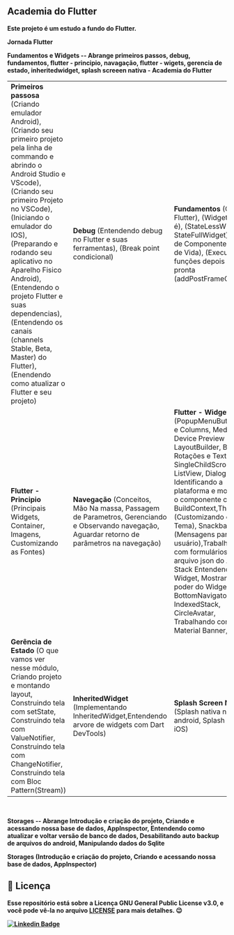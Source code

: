 ## Academia do Flutter 

<b>Este projeto é um estudo a fundo do Flutter.

<b>Jornada Flutter</b>

<b>Fundamentos e Widgets</b> -- Abrange primeiros passos, debug, fundamentos, flutter - principio, navagação, flutter - wigets, gerencia de estado, inheritedwidget, splash screeen nativa - Academia do Flutter

<table> 
  <tr>
    <td> 
      <b>Primeiros passosa</b> (Criando emulador Android), (Criando seu primeiro projeto pela linha de commando e abrindo o Android Studio e VScode), (Criando seu primeiro Projeto no VSCode), (Iniciando o emulador do IOS), (Preparando e rodando seu aplicativo no Aparelho Fisico Android), (Entendendo o projeto Flutter e suas dependencias), (Entendendo os canais (channels Stable, Beta, Master) do Flutter), (Enendendo como atualizar o Flutter e seu projeto)
    </td>
    <td>
      <b>Debug</b> (Entendendo debug no Flutter e suas ferramentas), (Break point condicional)
    </td>
    <td>
      <b>Fundamentos</b> (O que é Flutter), (Widget o que é), (StateLessWidget e StateFullWidget), (Arvore de Componentes), (Clico de Vida), (Executando funções depois da tela pronta (addPostFrameCallback))
    </td>
  </tr>
  
  <tr>
    <td> 
      <b>Flutter - Principio</b> (Principais Widgets, Container, Imagens, Customizando as Fontes)
    </td>
    <td>
      <b>Navegação</b> (Conceitos, Mão Na massa, Passagem de Parametros, Gerenciando e Observando navegação, Aguardar retorno de parâmetros na navegação)
    </td>
    <td>
      <b>Flutter - Widgets</b> (PopupMenuButton, Row e Columns, MediaQuery, Device Preview Package, LayoutBuilder, Botões Rotações e Texto, SingleChildScrollView e ListView, Dialogs, Identificando a plataforma e mostrando o componente correto, BuildContext,Theme (Customizando o seu Tema), Snackbar (Mensagens para o usuário),Trabalhando com formulários, Lendo arquivo json do Assets, Stack Entendendo o Widget, Mostrando o poder do Widget Stack, BottomNavigatorBar & IndexedStack, CircleAvatar, Trabalhando com cores, Material Banner, Desafio)      
    </td>
  </tr>
  
  <tr>
    <td> 
      <b>Gerência de Estado</b> (O que vamos ver nesse módulo, Criando projeto e montando layout, Construindo tela com setState, Construindo tela com ValueNotifier, Construindo tela com ChangeNotifier, Construindo tela com Bloc Pattern(Stream))
    </td>
    <td>
      <b>InheritedWidget</b> (Implementando InheritedWidget,Entendendo arvore de widgets com Dart DevTools)
    </td>
    <td>
      <b>Splash Screen Native</b> (Splash nativa no android, Splash nativa no iOS)
    </td>
  </tr>
</table> 

<br/>

<b>Storages</b> -- Abrange Introdução e criação do projeto, Criando e acessando nossa base de dados, AppInspector, Entendendo como atualizar e voltar versão de banco de dados, Desabilitando auto backup de arquivos do android, Manipulando dados do Sqlite

<b>Storages</b> (Introdução e criação do projeto, Criando e acessando nossa base de dados, AppInspector)


<h2>📝 Licença</h2>

<p>
   Esse repositório está sobre a Licença GNU General Public License v3.0, e você pode vê-la no arquivo <a href="https://github.com/caneto/calculator-app/blob/main/LICENSE">LICENSE</a> para mais detalhes. 😉
</p>



[![Linkedin Badge](https://img.shields.io/badge/-Carlos%20Alberto-292929?style=flat-square&logo=Linkedin&logoColor=white&link=https://www.linkedin.com/in/canetorj/)](https://www.linkedin.com/in/canetorj/)
